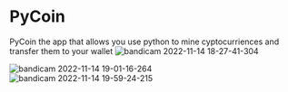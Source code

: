 # PyCoin
PyCoin the app that allows you use python to mine cyptocurriences and transfer them to your wallet
![bandicam 2022-11-14 18-27-41-304](https://user-images.githubusercontent.com/91748627/201727539-4dde3fd3-4967-4109-92fe-ae21190a47d3.jpg)

![bandicam 2022-11-14 19-01-16-264](https://user-images.githubusercontent.com/91748627/201733148-c1b77d06-1791-428c-8e07-504337984f4d.jpg)
![bandicam 2022-11-14 19-59-24-215](https://user-images.githubusercontent.com/91748627/201743965-0676ea15-4a35-4082-ace6-88fe24650f0b.jpg)
